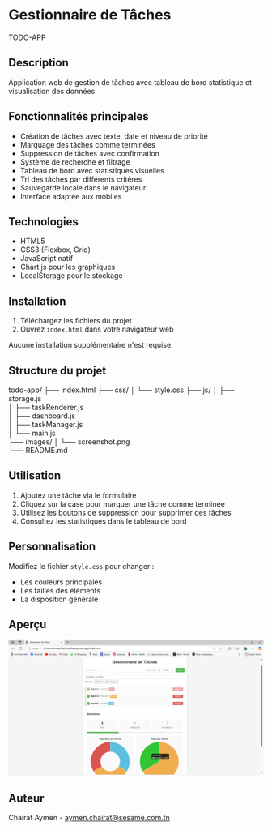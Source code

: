 # Gestionnaire de Tâches
TODO-APP
## Description
Application web de gestion de tâches avec tableau de bord statistique et visualisation des données.

## Fonctionnalités principales
- Création de tâches avec texte, date et niveau de priorité
- Marquage des tâches comme terminées
- Suppression de tâches avec confirmation
- Système de recherche et filtrage
- Tableau de bord avec statistiques visuelles
- Tri des tâches par différents critères
- Sauvegarde locale dans le navigateur
- Interface adaptée aux mobiles

## Technologies
- HTML5
- CSS3 (Flexbox, Grid)
- JavaScript natif
- Chart.js pour les graphiques
- LocalStorage pour le stockage

## Installation
1. Téléchargez les fichiers du projet
2. Ouvrez `index.html` dans votre navigateur web

Aucune installation supplémentaire n'est requise.

## Structure du projet
todo-app/
├── index.html
├── css/
│   └── style.css
├── js/
│   ├── storage.js         
│   ├── taskRenderer.js    
│   ├── dashboard.js       
│   ├── taskManager.js     
│   └── main.js           
├── images/
│   └── screenshot.png     
└── README.md              

## Utilisation
1. Ajoutez une tâche via le formulaire
2. Cliquez sur la case pour marquer une tâche comme terminée
3. Utilisez les boutons de suppression pour supprimer des tâches
4. Consultez les statistiques dans le tableau de bord

## Personnalisation
Modifiez le fichier `style.css` pour changer :
- Les couleurs principales
- Les tailles des éléments
- La disposition générale

## Aperçu
![Interface de l'application](/images/screenshot.png)


## Auteur
Chairat Aymen - aymen.chairat@sesame.com.tn
